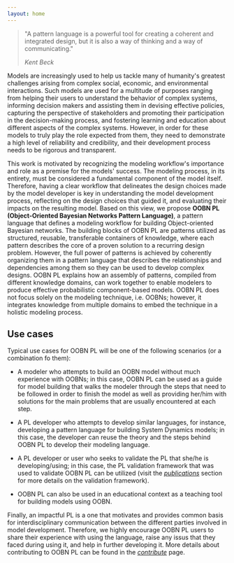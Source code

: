 ```yaml
---
layout: home
---
```


<blockquote>
    <p>"A pattern language is a powerful tool for creating a coherent and integrated design, but it is also a way of thinking and a way of communicating."</p>
    <cite>Kent Beck</cite>
</blockquote>

Models are increasingly used to help us tackle many of humanity's greatest challenges arising from complex social, economic, and environmental interactions. Such models are used for a multitude of purposes ranging from helping their users to understand the behavior of complex systems, informing decision makers and assisting them in devising effective policies, capturing the perspective of stakeholders and promoting their participation in the decision-making process, and fostering learning and education about different aspects of the complex systems. However, in order for these models to truly play the role expected from them, they need to demonstrate a high level of reliability and credibility, and their development process needs to be rigorous and transparent.

This work is motivated by recognizing the modeling workflow's importance and role as a premise for the models' success. The modeling process, in its entirety, must be considered a fundamental component of the model itself. Therefore, having a clear workflow that delineates the design choices made by the model developer is key in understanding the model development process, reflecting on the design choices that guided it, and evaluating their impacts on the resulting model. Based on this view, we propose **OOBN PL (Object-Oriented Bayesian Networks Pattern Language)**, a pattern language that defines a modeling workflow for building Object-oriented Bayesian networks. The building blocks of OOBN PL are patterns utilized as structured, reusable, transferable containers of knowledge, where each pattern describes the core of a proven solution to a recurring design problem. However, the full power of patterns is achieved by coherently organizing them in a pattern language that describes the relationships and dependencies among them so they can be used to develop complex designs. OOBN PL explains how an assembly of patterns, compiled from different knowledge domains, can work together to enable modelers to produce effective probabilistic component-based models. OOBN PL does not focus solely on the modeling technique, i.e. OOBNs; however, it integrates knowledge from multiple domains to embed the technique in a holistic modeling process.

## Use cases

Typical use cases for OOBN PL will be one of the following scenarios (or a combination fo them):

- A modeler who attempts to build an OOBN model without much experience with OOBNs; in this case, OOBN PL can be used as a guide for model building that walks the modeler through the steps that need to be followed in order to finish the model as well as providing her/him with solutions for the main problems that are usually encountered at each step.

- A PL developer who attempts to develop similar languages, for instance, developing a pattern language for building System Dynamics models; in this case, the developer can reuse the theory and the steps behind OOBN PL to develop their modeling language.

- A PL developer or user who seeks to validate the PL that she/he is developing/using; in this case, the PL validation framework that was used to validate OOBN PL can be utilized (visit the <span><a href="{{- site.baseurl -}}{%- link _pages/Resources.md-%}"><i>publications</i></a><span> section for more details on the validation framework).

- OOBN PL can also be used in an educational context as a teaching tool for building models using OOBN.


Finally, an impactful PL is a one that motivates and provides common basis for interdisciplinary communication between the different parties involved in model development. Therefore, we highly encourage OOBN PL users to share their experience with using the language, raise any issus that they faced during using it, and help in further developing it. More details about contributing to OOBN PL can be found in the <span><a href="{{- site.baseurl -}}{%- link _pages/contribute.md-%}"><i>contribute</i></a><span> page.
